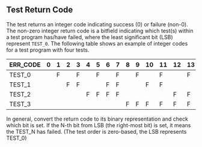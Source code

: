 
## Test Return Code
The test returns an integer code indicating success (0) or failure (non-0). The non-zero integer return code is a bitfield indicating which test(s) within a test program has/have failed, where the least significant bit (LSB) represent `TEST_0`. The following table shows an example of integer codes for a test program with four tests.  

|ERR_CODE   |0  |1  |2  |3  |4  |5  |6  |7  |8  |9  |10 |11 |12 |13 |14 |15 |
|-----------|---|---|---|---|---|---|---|---|---|---|---|---|---|---|---|---|
|TEST_0     |   |F  |   |F  |   |F  |   |F  |   |F  |   |F  |   |F  |   |F  |
|TEST_1     |   |   |F  |F  |   |   |F  |F  |   |   |F  |F  |   |   |F  |F  |
|TEST_2     |   |   |   |   |F  |F  |F  |F  |   |   |   |   |F  |F  |F  |F  |
|TEST_3     |   |   |   |   |   |   |   |   |F  |F  |F  |F  |F  |F  |F  |F  |

In general, convert the return code to its binary representation and check which bit is set. If the N-th bit from LSB (the right-most bit) is set, it means the TEST_N has failed. (The test order is zero-based, the LSB represents TEST_0)